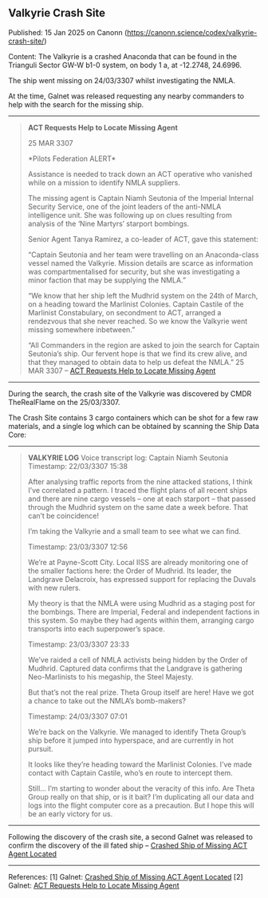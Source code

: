 ## Valkyrie Crash Site

Published: 15 Jan 2025 on Canonn (https://canonn.science/codex/valkyrie-crash-site/)

Content: The Valkyrie is a crashed Anaconda that can be found in the Trianguli Sector GW-W b1-0 system, on body 1 a, at -12.2748, 24.6996.

The ship went missing on 24/03/3307 whilst investigating the NMLA.

At the time, Galnet was released requesting any nearby commanders to help with the search for the missing ship.

* * *

> 
> **ACT Requests Help to Locate Missing Agent**
> 
> 25 MAR 3307
> 
> \*Pilots Federation ALERT\*
> 
> Assistance is needed to track down an ACT operative who vanished while on a mission to identify NMLA suppliers.
> 
> The missing agent is Captain Niamh Seutonia of the Imperial Internal Security Service, one of the joint leaders of the anti-NMLA intelligence unit. She was following up on clues resulting from analysis of the ‘Nine Martyrs’ starport bombings.
> 
> Senior Agent Tanya Ramirez, a co-leader of ACT, gave this statement:
> 
> “Captain Seutonia and her team were travelling on an Anaconda-class vessel named the Valkyrie. Mission details are scarce as information was compartmentalised for security, but she was investigating a minor faction that may be supplying the NMLA.”
> 
> “We know that her ship left the Mudhrid system on the 24th of March, on a heading toward the Marlinist Colonies. Captain Castile of the Marlinist Constabulary, on secondment to ACT, arranged a rendezvous that she never reached. So we know the Valkyrie went missing somewhere inbetween.”
> 
> “All Commanders in the region are asked to join the search for Captain Seutonia’s ship. Our fervent hope is that we find its crew alive, and that they managed to obtain data to help us defeat the NMLA.”
> 25 MAR 3307 – [ACT Requests Help to Locate Missing Agent](https://community.elitedangerous.com/galnet/uid/605c879c2f4b311dae461c8b)

* * *

During the search, the crash site of the Valkyrie was discovered by CMDR TheRealFlame on the 25/03/3307.

The Crash Site contains 3 cargo containers which can be shot for a few raw materials, and a single log which can be obtained by scanning the Ship Data Core:

* * *

> 
> **VALKYRIE LOG**
> Voice transcript log: Captain Niamh Seutonia
> Timestamp: 22/03/3307 15:38
> 
> After analysing traffic reports from the nine attacked stations, I think I’ve correlated a pattern. I traced the flight plans of all recent ships and there are nine cargo vessels – one at each starport – that passed through the Mudhrid system on the same date a week before. That can’t be coincidence!
> 
> I’m taking the Valkyrie and a small team to see what we can find.
> 
> Timestamp: 23/03/3307 12:56
> 
> We’re at Payne-Scott City. Local IISS are already monitoring one of the smaller factions here: the Order of Mudhrid. Its leader, the Landgrave Delacroix, has expressed support for replacing the Duvals with new rulers.
> 
> My theory is that the NMLA were using Mudhrid as a staging post for the bombings. There are Imperial, Federal and independent factions in this system. So maybe they had agents within them, arranging cargo transports into each superpower’s space.
> 
> Timestamp: 23/03/3307 23:33
> 
> We’ve raided a cell of NMLA activists being hidden by the Order of Mudhrid. Captured data confirms that the Landgrave is gathering Neo-Marlinists to his megaship, the Steel Majesty.
> 
> But that’s not the real prize. Theta Group itself are here! Have we got a chance to take out the NMLA’s bomb-makers?
> 
> Timestamp: 24/03/3307 07:01
> 
> We’re back on the Valkyrie. We managed to identify Theta Group’s ship before it jumped into hyperspace, and are currently in hot pursuit.
> 
> It looks like they’re heading toward the Marlinist Colonies. I’ve made contact with Captain Castile, who’s en route to intercept them.
> 
> Still… I’m starting to wonder about the veracity of this info. Are Theta Group really on that ship, or is it bait? I’m duplicating all our data and logs into the flight computer core as a precaution. But I hope this will be an early victory for us.

* * *

Following the discovery of the crash site, a second Galnet was released to confirm the discovery of the ill fated ship – [Crashed Ship of Missing ACT Agent Located](https://community.elitedangerous.com/galnet/uid/606463db3f8b605b54052ea5)

* * *

References:
[1] Galnet: [Crashed Ship of Missing ACT Agent Located](https://community.elitedangerous.com/galnet/uid/606463db3f8b605b54052ea5)
[2] Galnet: [ACT Requests Help to Locate Missing Agent](https://community.elitedangerous.com/galnet/uid/605c879c2f4b311dae461c8b)
